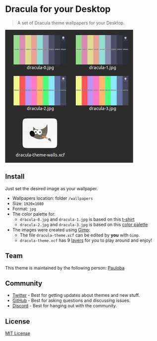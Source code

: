 # Dracula for your Desktop

> A set of Dracula theme wallpapers for your Desktop.

![Screenshot](screenshot.png)

## Install

Just set the desired image as your wallpaper.
- Wallpapers location: folder `/wallpapers`
- Size: `1920x1080`
- Format: `jpg`
- The color palette for: 
    - `dracula-0.jpg` and `dracula-1.jpg` is based on this [t-shirt](https://draculatheme.com/shop/hexadecimal-shirt)
    - `dracula-2.jpg` and `dracula-3.jpg` is based on this [color palette](https://draculatheme.com/contribute)
- The images were created using [Gimp](https://www.gimp.org/):
    - The file `dracula-theme.xcf` can be edited by **you** with `Gimp`.
    - `dracula-theme.xcf` has 9 [layers](https://docs.gimp.org/2.10/en/gimp-image-combining.html#gimp-concepts-layers) for you to play around and enjoy!
## Team

This theme is maintained by the following person: [Pauloba](https://github.com/pauloba)                                               

## Community

- [Twitter](https://twitter.com/draculatheme) - Best for getting updates about themes and new stuff.
- [GitHub](https://github.com/dracula/dracula-theme/discussions) - Best for asking questions and discussing issues.
- [Discord](https://draculatheme.com/discord-invite) - Best for hanging out with the community.

## License

[MIT License](./LICENSE)
